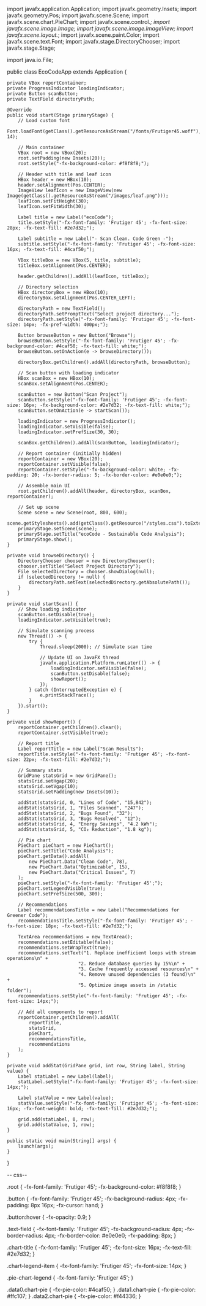 import javafx.application.Application;
import javafx.geometry.Insets;
import javafx.geometry.Pos;
import javafx.scene.Scene;
import javafx.scene.chart.PieChart;
import javafx.scene.control.*;
import javafx.scene.image.Image;
import javafx.scene.image.ImageView;
import javafx.scene.layout.*;
import javafx.scene.paint.Color;
import javafx.scene.text.Font;
import javafx.stage.DirectoryChooser;
import javafx.stage.Stage;

import java.io.File;

public class EcoCodeApp extends Application {

    private VBox reportContainer;
    private ProgressIndicator loadingIndicator;
    private Button scanButton;
    private TextField directoryPath;

    @Override
    public void start(Stage primaryStage) {
        // Load custom font
        Font.loadFont(getClass().getResourceAsStream("/fonts/Frutiger45.woff"), 14);

        // Main container
        VBox root = new VBox(20);
        root.setPadding(new Insets(20));
        root.setStyle("-fx-background-color: #f8f8f8;");

        // Header with title and leaf icon
        HBox header = new HBox(10);
        header.setAlignment(Pos.CENTER);
        ImageView leafIcon = new ImageView(new Image(getClass().getResourceAsStream("/images/leaf.png")));
        leafIcon.setFitHeight(30);
        leafIcon.setFitWidth(30);
        
        Label title = new Label("ecoCode");
        title.setStyle("-fx-font-family: 'Frutiger 45'; -fx-font-size: 28px; -fx-text-fill: #2e7d32;");
        
        Label subtitle = new Label("- Scan Clean. Code Green -");
        subtitle.setStyle("-fx-font-family: 'Frutiger 45'; -fx-font-size: 16px; -fx-text-fill: #4caf50;");
        
        VBox titleBox = new VBox(5, title, subtitle);
        titleBox.setAlignment(Pos.CENTER);
        
        header.getChildren().addAll(leafIcon, titleBox);

        // Directory selection
        HBox directoryBox = new HBox(10);
        directoryBox.setAlignment(Pos.CENTER_LEFT);
        
        directoryPath = new TextField();
        directoryPath.setPromptText("Select project directory...");
        directoryPath.setStyle("-fx-font-family: 'Frutiger 45'; -fx-font-size: 14px; -fx-pref-width: 400px;");
        
        Button browseButton = new Button("Browse");
        browseButton.setStyle("-fx-font-family: 'Frutiger 45'; -fx-background-color: #4caf50; -fx-text-fill: white;");
        browseButton.setOnAction(e -> browseDirectory());
        
        directoryBox.getChildren().addAll(directoryPath, browseButton);

        // Scan button with loading indicator
        HBox scanBox = new HBox(10);
        scanBox.setAlignment(Pos.CENTER);
        
        scanButton = new Button("Scan Project");
        scanButton.setStyle("-fx-font-family: 'Frutiger 45'; -fx-font-size: 16px; -fx-background-color: #2e7d32; -fx-text-fill: white;");
        scanButton.setOnAction(e -> startScan());
        
        loadingIndicator = new ProgressIndicator();
        loadingIndicator.setVisible(false);
        loadingIndicator.setPrefSize(30, 30);
        
        scanBox.getChildren().addAll(scanButton, loadingIndicator);

        // Report container (initially hidden)
        reportContainer = new VBox(20);
        reportContainer.setVisible(false);
        reportContainer.setStyle("-fx-background-color: white; -fx-padding: 20; -fx-border-radius: 5; -fx-border-color: #e0e0e0;");

        // Assemble main UI
        root.getChildren().addAll(header, directoryBox, scanBox, reportContainer);
        
        // Set up scene
        Scene scene = new Scene(root, 800, 600);
        scene.getStylesheets().add(getClass().getResource("/styles.css").toExternalForm());
        primaryStage.setScene(scene);
        primaryStage.setTitle("ecoCode - Sustainable Code Analysis");
        primaryStage.show();
    }

    private void browseDirectory() {
        DirectoryChooser chooser = new DirectoryChooser();
        chooser.setTitle("Select Project Directory");
        File selectedDirectory = chooser.showDialog(null);
        if (selectedDirectory != null) {
            directoryPath.setText(selectedDirectory.getAbsolutePath());
        }
    }

    private void startScan() {
        // Show loading indicator
        scanButton.setDisable(true);
        loadingIndicator.setVisible(true);
        
        // Simulate scanning process
        new Thread(() -> {
            try {
                Thread.sleep(2000); // Simulate scan time
                
                // Update UI on JavaFX thread
                javafx.application.Platform.runLater(() -> {
                    loadingIndicator.setVisible(false);
                    scanButton.setDisable(false);
                    showReport();
                });
            } catch (InterruptedException e) {
                e.printStackTrace();
            }
        }).start();
    }

    private void showReport() {
        reportContainer.getChildren().clear();
        reportContainer.setVisible(true);
        
        // Report title
        Label reportTitle = new Label("Scan Results");
        reportTitle.setStyle("-fx-font-family: 'Frutiger 45'; -fx-font-size: 22px; -fx-text-fill: #2e7d32;");
        
        // Summary stats
        GridPane statsGrid = new GridPane();
        statsGrid.setHgap(20);
        statsGrid.setVgap(10);
        statsGrid.setPadding(new Insets(10));
        
        addStat(statsGrid, 0, "Lines of Code", "15,842");
        addStat(statsGrid, 1, "Files Scanned", "247");
        addStat(statsGrid, 2, "Bugs Found", "32");
        addStat(statsGrid, 3, "Bugs Resolved", "12");
        addStat(statsGrid, 4, "Energy Savings", "4.2 kWh");
        addStat(statsGrid, 5, "CO₂ Reduction", "1.8 kg");
        
        // Pie chart
        PieChart pieChart = new PieChart();
        pieChart.setTitle("Code Analysis");
        pieChart.getData().addAll(
            new PieChart.Data("Clean Code", 78),
            new PieChart.Data("Optimizable", 15),
            new PieChart.Data("Critical Issues", 7)
        );
        pieChart.setStyle("-fx-font-family: 'Frutiger 45';");
        pieChart.setLegendVisible(true);
        pieChart.setPrefSize(500, 300);
        
        // Recommendations
        Label recommendationsTitle = new Label("Recommendations for Greener Code");
        recommendationsTitle.setStyle("-fx-font-family: 'Frutiger 45'; -fx-font-size: 18px; -fx-text-fill: #2e7d32;");
        
        TextArea recommendations = new TextArea();
        recommendations.setEditable(false);
        recommendations.setWrapText(true);
        recommendations.setText("1. Replace inefficient loops with stream operations\n" +
                              "2. Reduce database queries by 15%\n" +
                              "3. Cache frequently accessed resources\n" +
                              "4. Remove unused dependencies (3 found)\n" +
                              "5. Optimize image assets in /static folder");
        recommendations.setStyle("-fx-font-family: 'Frutiger 45'; -fx-font-size: 14px;");
        
        // Add all components to report
        reportContainer.getChildren().addAll(
            reportTitle,
            statsGrid,
            pieChart,
            recommendationsTitle,
            recommendations
        );
    }

    private void addStat(GridPane grid, int row, String label, String value) {
        Label statLabel = new Label(label);
        statLabel.setStyle("-fx-font-family: 'Frutiger 45'; -fx-font-size: 14px;");
        
        Label statValue = new Label(value);
        statValue.setStyle("-fx-font-family: 'Frutiger 45'; -fx-font-size: 16px; -fx-font-weight: bold; -fx-text-fill: #2e7d32;");
        
        grid.add(statLabel, 0, row);
        grid.add(statValue, 1, row);
    }

    public static void main(String[] args) {
        launch(args);
    }
}



-- css--

.root {
    -fx-font-family: 'Frutiger 45';
    -fx-background-color: #f8f8f8;
}

.button {
    -fx-font-family: 'Frutiger 45';
    -fx-background-radius: 4px;
    -fx-padding: 8px 16px;
    -fx-cursor: hand;
}

.button:hover {
    -fx-opacity: 0.9;
}

.text-field {
    -fx-font-family: 'Frutiger 45';
    -fx-background-radius: 4px;
    -fx-border-radius: 4px;
    -fx-border-color: #e0e0e0;
    -fx-padding: 8px;
}

.chart-title {
    -fx-font-family: 'Frutiger 45';
    -fx-font-size: 16px;
    -fx-text-fill: #2e7d32;
}

.chart-legend-item {
    -fx-font-family: 'Frutiger 45';
    -fx-font-size: 14px;
}

.pie-chart-legend {
    -fx-font-family: 'Frutiger 45';
}

.data0.chart-pie { -fx-pie-color: #4caf50; }
.data1.chart-pie { -fx-pie-color: #ffc107; }
.data2.chart-pie { -fx-pie-color: #f44336; }
